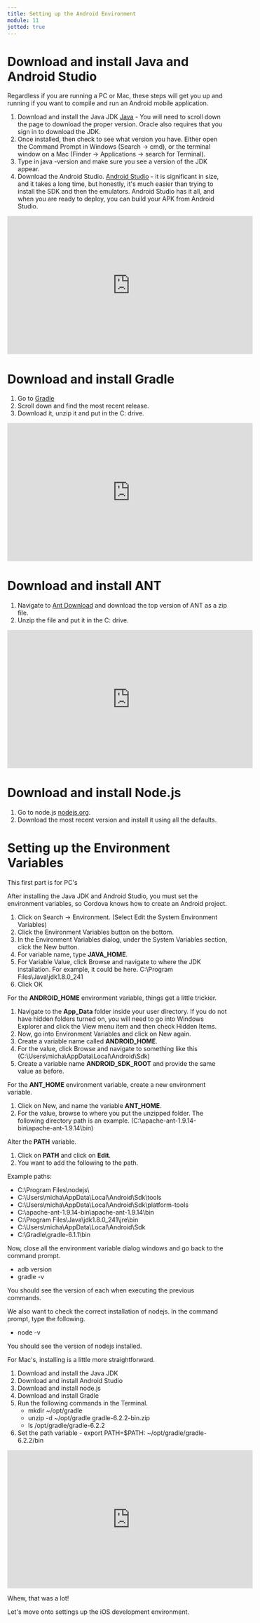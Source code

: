 ```yaml
---
title: Setting up the Android Environment
module: 11
jotted: true
---
```


# Download and install Java and Android Studio

Regardless if you are running a PC or Mac, these steps will get you up and running if you want to compile and run an Android mobile application.

1. Download and install the Java JDK [Java](https://www.oracle.com/java/technologies/javase-jdk8-downloads.html) - You will need to scroll down the page to download the proper version.  Oracle also requires that you sign in to download the JDK.
2. Once installed, then check to see what version you have.  Either open the Command Prompt in Windows (Search -> cmd), or the terminal window on a Mac (Finder -> Applications -> search for Terminal).
3. Type in java -version and make sure you see a version of the JDK appear.
4. Download the Android Studio. [Android Studio](https://developer.android.com/studio/index.html) - it is significant in size, and it takes a long time, but honestly, it's much easier than trying to install the SDK and then the emulators.  Android Studio has it all, and when you are ready to deploy, you can build your APK from Android Studio.

<iframe width="560" height="315" src="https://umontana.zoom.us/rec/play/vMZ8dLur-jo3H4aSswSDCqB-W42-Lf2s1nUXrKAOmka2VncHNVCvb-QVa-eIwX_nIF6lBISoym0Pc8Qu?continueMode=true
" frameborder="0" allow="accelerometer; autoplay; encrypted-media; gyroscope; picture-in-picture" allowfullscreen></iframe>

# Download and install Gradle
1. Go to [Gradle](https://gradle.org/releases/)
2. Scroll down and find the most recent release.
3. Download it, unzip it and put in the C: drive.

<iframe width="560" height="315" src="https://umontana.zoom.us/rec/play/usF4drur-jk3E4Cc5ASDAfcvW420LP6s1ycb-voLyk62WngHNFGmM-YaMW5D5KW5CcEHn4k1J0WZOWw?continueMode=true
" frameborder="0" allow="accelerometer; autoplay; encrypted-media; gyroscope; picture-in-picture" allowfullscreen></iframe>

# Download and install ANT

1. Navigate to [Ant Download](https://ant.apache.org/bindownload.cgi) and download the top version of ANT as a zip file.
2. Unzip the file and put it in the C: drive.

<iframe width="560" height="315" src="https://umontana.zoom.us/rec/play/tJclf7z6qmo3TtCXtASDUf5wW466fays0nBPqaBZzxvmVHNXNQauYOQVZeA0TenLsjgI0vi9h52OYd4a?continueMode=true" frameborder="0" allow="accelerometer; autoplay; encrypted-media; gyroscope; picture-in-picture" allowfullscreen></iframe>

# Download and install Node.js
1. Go to node.js [nodejs.org](https://nodejs.org/en/).
2. Download the most recent version and install it using all the defaults.

# Setting up the Environment Variables

This first part is for PC's

After installing the Java JDK and Android Studio, you must set the environment variables, so Cordova knows how to create an Android project.


1. Click on Search -> Environment. (Select Edit the System Environment Variables)
2. Click the Environment Variables button on the bottom.
3. In the Environment Variables dialog, under the System Variables section, click the New button.
4. For variable name, type **JAVA_HOME**.
5. For Variable Value, click Browse and navigate to where the JDK installation.  For example, it could be here. C:\Program Files\Java\jdk1.8.0_241
6. Click OK

For the **ANDROID_HOME** environment variable, things get a little trickier.  

1. Navigate to the **App_Data** folder inside your user directory.  If you do not have hidden folders turned on, you will need to go into Windows Explorer and click the View menu item and then check Hidden Items.
2. Now, go into Environment Variables and click on New again.
3. Create a variable name called **ANDROID_HOME**.
4. For the value, click Browse and navigate to something like this (C:\Users\micha\AppData\Local\Android\Sdk)
5. Create a variable name **ANDROID_SDK_ROOT** and provide the same value as before.

For the **ANT_HOME** environment variable, create a new environment variable.

1. Click on New, and name the variable **ANT_HOME**.
2. For the value, browse to where you put the unzipped folder. The following directory path is an example. (C:\apache-ant-1.9.14-bin\apache-ant-1.9.14\bin)

Alter the **PATH** variable.

1. Click on **PATH** and click on **Edit**.
2. You want to add the following to the path.

Example paths: 
* C:\Program Files\nodejs\
* C:\Users\micha\AppData\Local\Android\Sdk\tools
* C:\Users\micha\AppData\Local\Android\Sdk\platform-tools
* C:\apache-ant-1.9.14-bin\apache-ant-1.9.14\bin
* C:\Program Files\Java\jdk1.8.0_241\jre\bin
* C:\Users\micha\AppData\Local\Android\Sdk
* C:\Gradle\gradle-6.1.1\bin

Now, close all the environment variable dialog windows and go back to the command prompt.

* adb version
* gradle -v

You should see the version of each when executing the previous commands.

We also want to check the correct installation of nodejs.  In the command prompt, type the following.

* node -v

You should see the version of nodejs installed.

For Mac's, installing is a little more straightforward.

1. Download and install the Java JDK
2. Download and install Android Studio
3. Download and install node.js
4. Download and install Gradle
5. Run the following commands in the Terminal.
    * mkdir ~/opt/gradle 
    * unzip -d ~/opt/gradle gradle-6.2.2-bin.zip
    * ls /opt/gradle/gradle-6.2.2
6. Set the path variable - export PATH=$PATH: ~/opt/gradle/gradle-6.2.2/bin 

<iframe width="560" height="315" src="https://umontana.zoom.us/rec/play/vZF4Jris-D43HNKRsQSDU6UrW469L6ysgCVI-fJcnUqzBXAFM1GlZrAWN7eJ6Xat1cT2isqPzzMgomb_?continueMode=true
" frameborder="0" allow="accelerometer; autoplay; encrypted-media; gyroscope; picture-in-picture" allowfullscreen></iframe>

Whew, that was a lot!

Let's move onto settings up the iOS development environment.

